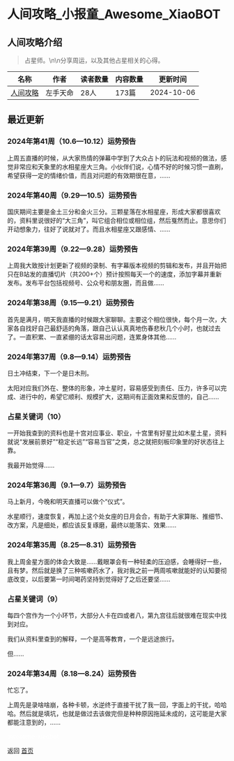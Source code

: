 # 人间攻略_小报童_Awesome_XiaoBOT

## 人间攻略介绍
> 占星师。\n\n分享周运，以及其他占星相关的心得。  
  


|名称|作者|读者数量|内容数量|更新时间|
|---|---|---|---|---|
|[人间攻略](https://xiaobot.net/p/astroweek?refer=0b133df9-27dc-423b-8101-639049001c13)|左手天命|28人|173篇|2024-10-06|

## 最近更新
### 2024年第41周（10.6—10.12）运势预告

上周五直播的时候，从大家热情的弹幕中学到了大众占卜的玩法和视频的做法，感觉非常应和天象里的水相星座大三角。小伙伴们说，心情不好的时候习惯一直刷，希望获得一定的情绪价值，而且对问题的有效期很在意，......

### 2024年第40周（9.29—10.5）运势预告

国庆期间主要是金土三分和金火三分。三颗星落在水相星座，形成大家都很喜欢的，资料里说很好的“大三角”，叫它组合相位或相位组，然后戛然而止。意思你们开动想象力，往好了说就对了。而且水相星座又跟感情、......

### 2024年第39周（9.22—9.28）运势预告

上周我大致按计划更新了视频的录制、有字幕版本视频的剪辑和发布，并且开始把只在B站发的直播切片（共200+个）预计按照每天一个的速度，添加字幕并重新发布。发布平台包括视频号、公众号和朋友圈，而且做......

### 2024年第38周（9.15—9.21）运势预告

首先是满月，明天我直播的时候跟大家聊聊。主要这个相位很快，每个月一次，大家各自找好自己最舒适的角落，跟自己认认真真地伤春悲秋几个小时，也就过去了。一直积累、一直紧绷的话太容易出问题，连累身体其他......

### 2024年第37周（9.8—9.14）运势预告

日土冲结束，下一个是日木刑。

太阳对应我们外在、整体的形象，冲土星时，容易感受到责任、压力，许多可以完成、进行中的，希望它顺利、规模扩大，这期间有正面效果和反馈的，自己......

### 占星关键词（10）

一开始我查到的资料也是十宫对应事业、职业，十宫里有好星比如木星土星，资料就说“发展前景好”“稳定长远”“容易当官”之类，总之就把刻板印象里的好状态往上靠。

我最开始觉得......

### 2024年第36周（9.1—9.7）运势预告

马上新月，今晚和明天直播可以做个“仪式”。

水星顺行，速度恢复，再加上这个处女座的日月会合，有助于大家算账、推细节、改方案，凡是细处，都应该反复琢磨，最终以能落实、效果......

### 2024年第35周（8.25—8.31）运势预告

我上周金星方面的体会大致是……戴眼罩会有一种轻柔的压迫感，会睡得好一些，且有梦。然后就是换了三种咳嗽药水了，我对我之前一两周咳嗽就能好的认知要彻底改变，以后要第一时间喝药坚持到觉得好了之后还要坚......

### 占星关键词（9）

每四个宫作为一个小环节，大部分人卡在四或者八，第九宫往后就很难在现实中找到对应。

我们从资料里查到的解释，一个是高等教育，一个是远途旅行。

但......

### 2024年第34周（8.18—8.24）运势预告

忙忘了。

上周先是录啥啥崩，各种卡顿，水逆终于直接干扰了我一回，字面上的干扰，哈哈哈。然后就是填坑，也就是做过去该做完但是种种原因拖延未成的，这可能是大家都能注意到的，......


<a href="https://github.com/Reno9527/awesome-xiaobot" style="color: white; text-decoration: none;">awesome-xiaobot</a>

返回 [首页](../README.md)

